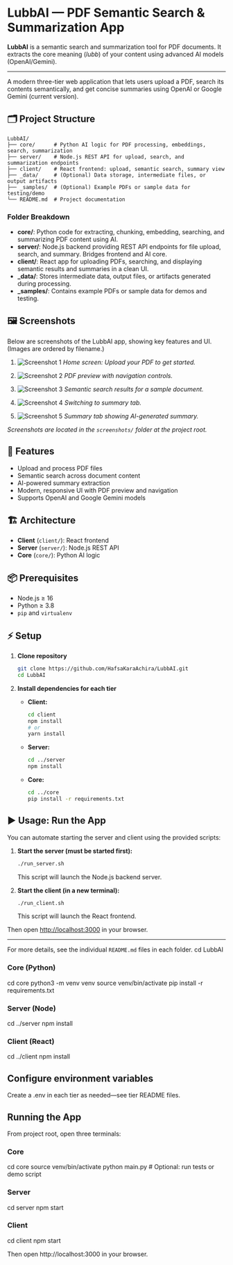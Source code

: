 # LubbAI — PDF Semantic Search & Summarization App

**LubbAI** is a semantic search and summarization tool for PDF documents. It extracts the core meaning (*lubb*) of your content using advanced AI models (OpenAI/Gemini).

---

A modern three-tier web application that lets users upload a PDF, search its contents semantically, and get concise summaries using OpenAI or Google Gemini (current version).

## 🗂️ Project Structure

```text
LubbAI/
├── core/      # Python AI logic for PDF processing, embeddings, search, summarization
├── server/    # Node.js REST API for upload, search, and summarization endpoints
├── client/    # React frontend: upload, semantic search, summary view
├── _data/     # (Optional) Data storage, intermediate files, or output artifacts
├── _samples/  # (Optional) Example PDFs or sample data for testing/demo
└── README.md  # Project documentation
```

### Folder Breakdown
- **core/**: Python code for extracting, chunking, embedding, searching, and summarizing PDF content using AI.
- **server/**: Node.js backend providing REST API endpoints for file upload, search, and summary. Bridges frontend and AI core.
- **client/**: React app for uploading PDFs, searching, and displaying semantic results and summaries in a clean UI.
- **_data/**: Stores intermediate data, output files, or artifacts generated during processing.
- **_samples/**: Contains example PDFs or sample data for demos and testing.

## 🖼️ Screenshots

Below are screenshots of the LubbAI app, showing key features and UI. (Images are ordered by filename.)

1. ![Screenshot 1](screenshots/LubbAI_image_1.png)
   *Home screen: Upload your PDF to get started.*

2. ![Screenshot 2](screenshots/LubbAI_image_2.png)
   *PDF preview with navigation controls.*

3. ![Screenshot 3](screenshots/LubbAI_image_3.png)
   *Semantic search results for a sample document.*

4. ![Screenshot 4](screenshots/LubbAI_image_4.png)
   *Switching to summary tab.*

5. ![Screenshot 5](screenshots/LubbAI_image_5.png)
   *Summary tab showing AI-generated summary.*

*Screenshots are located in the `screenshots/` folder at the project root.*

## 🚀 Features
- Upload and process PDF files
- Semantic search across document content
- AI-powered summary extraction
- Modern, responsive UI with PDF preview and navigation
- Supports OpenAI and Google Gemini models

## 🏗️ Architecture
- **Client** (`client/`): React frontend
- **Server** (`server/`): Node.js REST API
- **Core** (`core/`): Python AI logic

## 📦 Prerequisites
- Node.js ≥ 16
- Python ≥ 3.8
- `pip` and `virtualenv`

## ⚡ Setup

1. **Clone repository**
   ```bash
   git clone https://github.com/HafsaKaraAchira/LubbAI.git
   cd LubbAI
   ```

2. **Install dependencies for each tier**
   - **Client:**
     ```bash
     cd client
     npm install
     # or
     yarn install
     ```
   - **Server:**
     ```bash
     cd ../server
     npm install
     ```
   - **Core:**
     ```bash
     cd ../core
     pip install -r requirements.txt
     ```

## ▶️ Usage: Run the App

You can automate starting the server and client using the provided scripts:

1. **Start the server (must be started first):**
   ```bash
   ./run_server.sh
   ```
   This script will launch the Node.js backend server.

2. **Start the client (in a new terminal):**
   ```bash
   ./run_client.sh
   ```
   This script will launch the React frontend.

Then open [http://localhost:3000](http://localhost:3000) in your browser.

---

For more details, see the individual `README.md` files in each folder.
   cd LubbAI

### Core (Python)
cd core
python3 -m venv venv
source venv/bin/activate
pip install -r requirements.txt

### Server (Node)
cd ../server
npm install

### Client (React)
cd ../client
npm install


## Configure environment variables
Create a .env in each tier as needed—see tier README files.

## Running the App

From project root, open three terminals:

### Core

cd core
source venv/bin/activate
python main.py  # Optional: run tests or demo script

### Server

cd server
npm start

### Client

cd client
npm start

Then open http://localhost:3000 in your browser.
